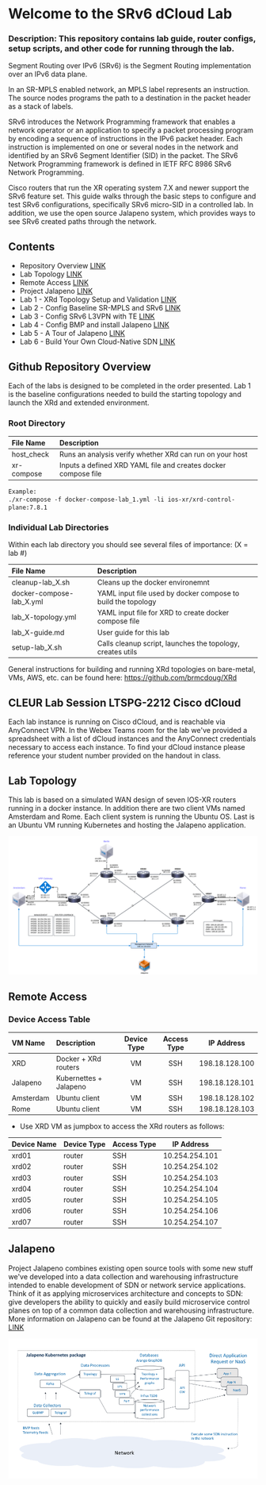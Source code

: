 # Welcome to the SRv6 dCloud Lab

### Description: This repository contains lab guide, router configs, setup scripts, and other code for running through the lab.

Segment Routing over IPv6 (SRv6) is the Segment Routing implementation over an IPv6 data plane.

In an SR-MPLS enabled network, an MPLS label represents an instruction. The source nodes programs the path to a destination in the packet header as a stack of labels.

SRv6 introduces the Network Programming framework that enables a network operator or an application to specify a packet processing program by encoding a sequence of instructions in the IPv6 packet header. Each instruction is implemented on one or several nodes in the network and identified by an SRv6 Segment Identifier (SID) in the packet. The SRv6 Network Programming framework is defined in IETF RFC 8986 SRv6 Network Programming.

Cisco routers that run the XR operating system 7.X and newer support the SRv6 feature set. This guide walks 
through the basic steps to configure and test SRv6 configurations, specifically SRv6 micro-SID in a controlled lab. In addition, we use the open source Jalapeno system, which provides ways to see SRv6 created paths through the network.


## Contents
* Repository Overview [LINK](#github-repository-overview)
* Lab Topology [LINK](#lab-topology)
* Remote Access [LINK](#remote-access)
* Project Jalapeno [LINK](#jalapeno)
* Lab 1 - XRd Topology Setup and Validation [LINK](/lab_1/lab_1-guide.md)
* Lab 2 - Config Baseline SR-MPLS and SRv6 [LINK](/lab_2/lab_2-guide.md)
* Lab 3 - Config SRv6 L3VPN with TE [LINK](/lab_3/lab_3-guide.md)
* Lab 4 - Config BMP and install Jalapeno [LINK](/lab_4/lab_4-guide.md)
* Lab 5 - A Tour of Jalapeno [LINK](/lab_5/lab_5-guide.md)
* Lab 6 - Build Your Own Cloud-Native SDN [LINK](/lab_6/lab_6-guide.md)


## Github Repository Overview
Each of the labs is designed to be completed in the order presented. Lab 1 is the baseline configurations 
needed to build the starting topology and launch the XRd and extended environment.

### Root Directory

| File Name                | Description                                                    |
|:-------------------------|:---------------------------------------------------------------|
| host_check               | Runs an analysis verify whether XRd can run on your host       |
| xr-compose               | Inputs a defined XRD YAML file and creates docker compose file |

```
Example:
./xr-compose -f docker-compose-lab_1.yml -li ios-xr/xrd-control-plane:7.8.1
```

### Individual Lab Directories
Within each lab directory you should see several files of importance:
(X = lab #)

| File Name                | Description                                                  |
|:-------------------------|:-------------------------------------------------------------|
| cleanup-lab_X.sh         | Cleans up the docker environemnt                             |
| docker-compose-lab_X.yml | YAML input file used by docker compose to build the topology |
| lab_X-topology.yml       | YAML input file for XRD to create docker compose file        |
| lab_X-guide.md           | User guide for this lab                                      |
| setup-lab_X.sh           | Calls cleanup script, launches the topology, creates utils   | 


General instructions for building and running XRd topologies on bare-metal, VMs, AWS, etc. can be found here:
https://github.com/brmcdoug/XRd

## CLEUR Lab Session LTSPG-2212 Cisco dCloud

Each lab instance is running on Cisco dCloud, and is reachable via AnyConnect VPN. In the Webex Teams room for the lab we've provided a spreadsheet with a list of dCloud instances and the AnyConnect credentials necessary to access each instance. To find your dCloud instance please reference your student number provided on the handout in class.

## Lab Topology

This lab is based on a simulated WAN design of seven IOS-XR routers running in a docker instance. In addition there are two client VMs named Amsterdam and Rome. Each client system is running the Ubuntu OS. Last is an Ubuntu VM running Kubernetes and hosting the Jalapeno application.

![Lab Topology](/topo_drawings/overview-topology-large.png)

## Remote Access


### Device Access Table
| VM Name        | Description              | Device Type | Access Type |   IP Address    |
|:---------------|:-------------------------|:-----------:|:-----------:|:---------------:|
| XRD            | Docker + XRd routers     | VM          | SSH         | 198.18.128.100  |
| Jalapeno       | Kubernettes + Jalapeno   | VM          | SSH         | 198.18.128.101  |
| Amsterdam      | Ubuntu client            | VM          | SSH         | 198.18.128.102  |
| Rome           | Ubuntu client            | VM          | SSH         | 198.18.128.103  |


* Use XRD VM as jumpbox to access the XRd routers as follows:

| Device Name    | Device Type | Access Type |   IP Address    |                                           
|:---------------|:------------|:------------|:---------------:|                          
| xrd01           | router      | SSH         | 10.254.254.101  |
| xrd02           | router      | SSH         | 10.254.254.102  |
| xrd03           | router      | SSH         | 10.254.254.103  |
| xrd04           | router      | SSH         | 10.254.254.104  |
| xrd05           | router      | SSH         | 10.254.254.105  |
| xrd06           | router      | SSH         | 10.254.254.106  |
| xrd07           | router      | SSH         | 10.254.254.107  |

## Jalapeno

Project Jalapeno combines existing open source tools with some new stuff we've developed into a data collection and warehousing infrastructure intended to enable development of SDN or network service applications. Think of it as applying microservices architecture and concepts to SDN: give developers the ability to quickly and easily build microservice control planes on top of a common data collection and warehousing infrastructure. More information on Jalapeno can be found at the Jalapeno Git repository: [LINK](https://github.com/cisco-open/jalapeno/blob/main/README.md)

![jalapeno_architecture](https://github.com/cisco-open/jalapeno/blob/main/docs/diagrams/jalapeno_architecture.png)


